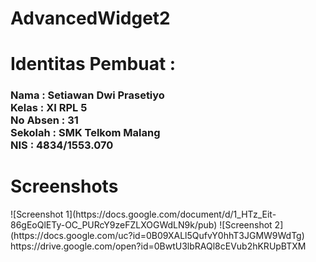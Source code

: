 # AdvancedWidget2
<h1>Identitas Pembuat : </h1>
<h3>Nama      : Setiawan Dwi Prasetiyo
<br>Kelas     : XI RPL 5
<br>No Absen  : 31
<br>Sekolah   : SMK Telkom Malang
<br>NIS       : 4834/1553.070</h3>
<h1>Screenshots</h1>
![Screenshot 1](https://docs.google.com/document/d/1_HTz_Eit-86gEoQlETy-OC_PURcY9zeFZLXOGWdLN9k/pub)
![Screenshot 2](https://docs.google.com/uc?id=0B09XALl5QufvY0hhT3JGMW9WdTg)
https://drive.google.com/open?id=0BwtU3lbRAQl8cEVub2hKRUpBTXM
